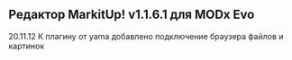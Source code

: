 Редактор MarkitUp! v1.1.6.1 для MODx Evo
-----------------------------------

20.11.12 К плагину от yama добавлено подключение браузера файлов и картинок
